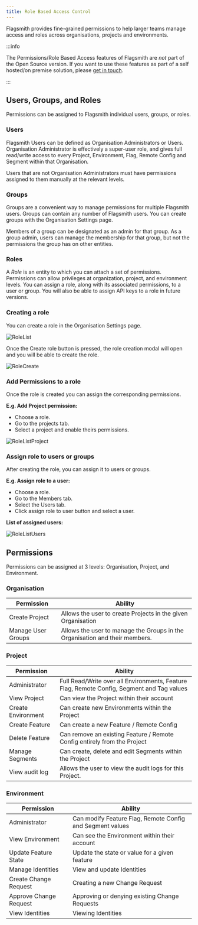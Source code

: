 ```yaml
---
title: Role Based Access Control
---
```


Flagsmith provides fine-grained permissions to help larger teams manage access and roles across organisations, projects
and environments.

:::info

The Permissions/Role Based Access features of Flagsmith are _not_ part of the Open Source version. If you want to use
these features as part of a self hosted/on premise solution, please [get in touch](https://flagsmith.com/contact-us/).

:::

## Users, Groups, and Roles

Permissions can be assigned to Flagsmith individual users, groups, or roles.

### Users

Flagsmith Users can be defined as Organisation Administrators or Users. Organisation Administrator is effectively a
super-user role, and gives full read/write access to every Project, Environment, Flag, Remote Config and Segment within
that Organisation.

Users that are not Organisation Administrators must have permissions assigned to them manually at the relevant levels.

### Groups

Groups are a convenient way to manage permissions for multiple Flagsmith users. Groups can contain any number of
Flagsmith users. You can create groups with the Organisation Settings page.

Members of a group can be designated as an admin for that group. As a group admin, users can manage the membership for
that group, but not the permissions the group has on other entities.

### Roles

A _Role_ is an entity to which you can attach a set of permissions. Permissions can allow privileges at organization,
project, and environment levels. You can assign a role, along with its associated permissions, to a user or group. You
will also be able to assign API keys to a role in future versions.

### Creating a role

You can create a role in the Organisation Settings page.

![RoleList](/img/roles/role-list.png)

Once the Create role button is pressed, the role creation modal will open and you will be able to create the role.

![RoleCreate](/img/roles/role-create.png)

### Add Permissions to a role

Once the role is created you can assign the corresponding permissions.

**E.g. Add Project permission:**

- Choose a role.
- Go to the projects tab.
- Select a project and enable theirs permissions.

![RoleListProject](/img/roles/role-project-permissions.png)

### Assign role to users or groups

After creating the role, you can assign it to users or groups.

**E.g. Assign role to a user:**

- Choose a role.
- Go to the Members tab.
- Select the Users tab.
- Click assign role to user button and select a user.

**List of assigned users:**

![RoleListUsers](/img/roles/role-user-assigned-list.png)

## Permissions

Permissions can be assigned at 3 levels: Organisation, Project, and Environment.

### Organisation

| **Permission**     | **Ability**                                                                 |
| ------------------ | --------------------------------------------------------------------------- |
| Create Project     | Allows the user to create Projects in the given Organisation                |
| Manage User Groups | Allows the user to manage the Groups in the Organisation and their members. |

### Project

| **Permission**     | **Ability**                                                                                |
| ------------------ | ------------------------------------------------------------------------------------------ |
| Administrator      | Full Read/Write over all Environments, Feature Flag, Remote Config, Segment and Tag values |
| View Project       | Can view the Project within their account                                                  |
| Create Environment | Can create new Environments within the Project                                             |
| Create Feature     | Can create a new Feature / Remote Config                                                   |
| Delete Feature     | Can remove an existing Feature / Remote Config entirely from the Project                   |
| Manage Segments    | Can create, delete and edit Segments within the Project                                    |
| View audit log     | Allows the user to view the audit logs for this Project.                                   |

### Environment

| **Permission**         | **Ability**                                               |
| ---------------------- | --------------------------------------------------------- |
| Administrator          | Can modify Feature Flag, Remote Config and Segment values |
| View Environment       | Can see the Environment within their account              |
| Update Feature State   | Update the state or value for a given feature             |
| Manage Identities      | View and update Identities                                |
| Create Change Request  | Creating a new Change Request                             |
| Approve Change Request | Approving or denying existing Change Requests             |
| View Identities        | Viewing Identities                                        |
